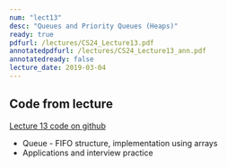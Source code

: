 ```yaml
---
num: "lect13"
desc: "Queues and Priority Queues (Heaps)"
ready: true
pdfurl: /lectures/CS24_Lecture13.pdf
annotatedpdfurl: /lectures/CS24_Lecture13_ann.pdf
annotatedready: false
lecture_date: 2019-03-04
---
```




## Code from lecture

[Lecture 13 code on github](https://github.com/ucsb-cs24-w19-mirza/cs24-w19-lectures/tree/master/lec-13)

* Queue - FIFO structure, implementation using arrays
* Applications and interview practice
